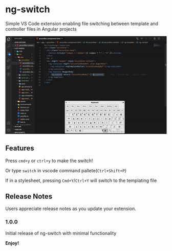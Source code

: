 # ng-switch

Simple VS Code extension enabling file switching between template and controller files in Angular projects

![demo](demo.gif)

## Features

Press `cmd+y` or `ctrl+y` to make the switch!

Or type `switch` in vscode command pallete(`Ctrl+Shift+P`)

If in a stylesheet, pressing `Cmd+Y`/`Ctrl+Y` will switch to the templating file

## Release Notes

Users appreciate release notes as you update your extension.

### 1.0.0

Initial release of ng-switch with minimal functionality

**Enjoy!**
